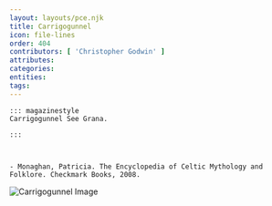 ```yaml
---
layout: layouts/pce.njk
title: Carrigogunnel
icon: file-lines
order: 404
contributors: [ 'Christopher Godwin' ]
attributes:
categories:
entities:
tags:
---
```

``` tab [group1:Info]
::: magazinestyle
Carrigogunnel See Grana.

:::
```
``` tab [group1:Attributes]
```
``` tab [group1:Entities]
```
``` tab [group1:Sources]
- Monaghan, Patricia. The Encyclopedia of Celtic Mythology and Folklore. Checkmark Books, 2008.
```
![Carrigogunnel Image]([None])
